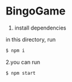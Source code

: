 # BingoGame

1. install dependencies

in this directory, run

```bash
$ npm i
```

2.you can run 

```bash
$ npm start
```
